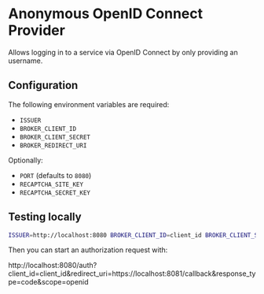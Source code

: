 # Anonymous OpenID Connect Provider

Allows logging in to a service via OpenID Connect by only providing an username.

## Configuration

The following environment variables are required:

- `ISSUER`
- `BROKER_CLIENT_ID`
- `BROKER_CLIENT_SECRET`
- `BROKER_REDIRECT_URI`

Optionally:

- `PORT` (defaults to `8080`)
- `RECAPTCHA_SITE_KEY`
- `RECAPTCHA_SECRET_KEY`

## Testing locally
```sh
ISSUER=http://localhost:8080 BROKER_CLIENT_ID=client_id BROKER_CLIENT_SECRET=secret BROKER_REDIRECT_URI=https://localhost:8081/callback npm start
```

Then you can start an authorization request with:

http://localhost:8080/auth?client_id=client_id&redirect_uri=https://localhost:8081/callback&response_type=code&scope=openid
